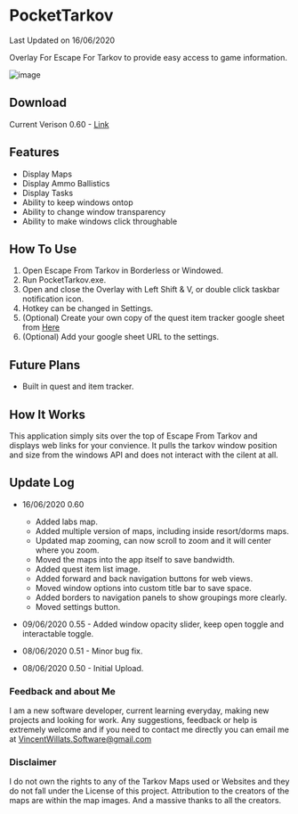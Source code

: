 # PocketTarkov 
Last Updated on 16/06/2020

 Overlay For Escape For Tarkov to provide easy access to game information.
 
 ![image](https://i.imgur.com/Yq6wfog.png)
 

## Download
Current Verison 0.60 - [Link](https://github.com/VincentWillats/PocketTarkov/releases/download/0.60/PocketTarkov0.60.zip)


## Features
- Display Maps
- Display Ammo Ballistics
- Display Tasks
- Ability to keep windows ontop
- Ability to change window transparency 
- Ability to make windows click throughable


## How To Use
1. Open Escape From Tarkov in Borderless or Windowed.
2. Run PocketTarkov.exe.
3. Open and close the Overlay with Left Shift & V, or double click taskbar notification icon.
4. Hotkey can be changed in Settings.
5. (Optional) Create your own copy of the quest item tracker google sheet from [Here](https://docs.google.com/spreadsheets/d/1FZMjvxB0RM89Nf7o7nNIWYf78ahp8-0q4nV6CrP-Kw8/edit?usp=sharing)
6. (Optional) Add your google sheet URL to the settings.

## Future Plans
- Built in quest and item tracker.

## How It Works
This application simply sits over the top of Escape From Tarkov and displays web links for your convience.
It pulls the tarkov window position and size from the windows API and does not interact with the cilent at all.

## Update Log
- 16/06/2020 0.60 
  * Added labs map.
  * Added multiple version of maps, including inside resort/dorms maps.
  * Updated map zooming, can now scroll to zoom and it will center where you zoom.
  * Moved the maps into the app itself to save bandwidth.
  * Added quest item list image.
  * Added forward and back navigation buttons for web views.
  * Moved window options into custom title bar to save space.
  * Added borders to navigation panels to show groupings more clearly.
  * Moved settings button.
                    
- 09/06/2020 0.55 - Added window opacity slider, keep open toggle and interactable toggle.
- 08/06/2020 0.51 - Minor bug fix.
- 08/06/2020 0.50 - Initial Upload.

### Feedback and about Me
I am a new software developer, current learning everyday, making new projects and looking for work. Any suggestions, feedback or help is extremely welcome and if you need to contact me directly you can email me at VincentWillats.Software@gmail.com


### Disclaimer
I do not own the rights to any of the Tarkov Maps used or Websites and they do not fall under the License of this project.
Attribution to the creators of the maps are within the map images. And a massive thanks to all the creators.
